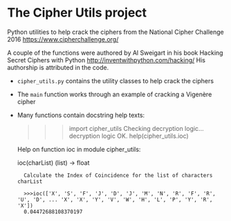 # The Cipher Utils project #

Python utilities to help crack the ciphers from the National Cipher Challenge 2016 https://www.cipherchallenge.org/

A couple of the functions were authored by Al Sweigart in his book Hacking Secret Ciphers with Python http://inventwithpython.com/hacking/ His authorship is attributed in the code.

- `cipher_utils.py` contains the utility classes to help crack the ciphers
- The `main` function works through an example of cracking a Vigenère cipher
- Many functions contain docstring help texts:


    >>>import cipher_utils
    Checking decryption logic...
    decryption logic OK.
	>>> help(cipher_utils.ioc)
    
	Help on function ioc in module cipher_utils:
	
	ioc(charList)
	    (list) -> float
	
	    Calculate the Index of Coincidence for the list of characters charList
	
	    >>>ioc(['X', 'S', 'F', 'J', 'D', 'J', 'M', 'N', 'R', 'F', 'R', 'U', 'D', ... 'X', 'X', 'Y', 'V', 'W', 'H', 'L', 'P', 'Y', 'R', 'X'])
	    0.04472688108370197
	
